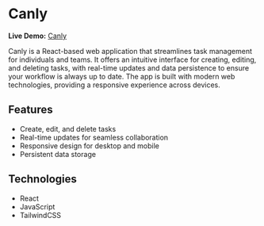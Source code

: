 # Canly

**Live Demo:** [Canly](https://canly.vercel.app)

Canly is a React-based web application that streamlines task management for individuals and teams. It offers an intuitive interface for creating, editing, and deleting tasks, with real-time updates and data persistence to ensure your workflow is always up to date. The app is built with modern web technologies, providing a responsive experience across devices.

## Features

- Create, edit, and delete tasks
- Real-time updates for seamless collaboration
- Responsive design for desktop and mobile
- Persistent data storage

## Technologies

- React
- JavaScript
- TailwindCSS
